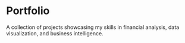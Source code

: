 # Portfolio
A collection of projects showcasing my skills in financial analysis, data visualization, and business intelligence.
